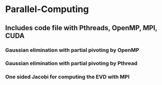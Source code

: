 # Parallel-Computing
## Includes code file with Pthreads, OpenMP, MPI, CUDA  
### Gaussian elimination with partial pivoting by OpenMP  
### Gaussian elimination with partial pivoting by Pthread  
### One sided Jacobi for computing the EVD with MPI  
